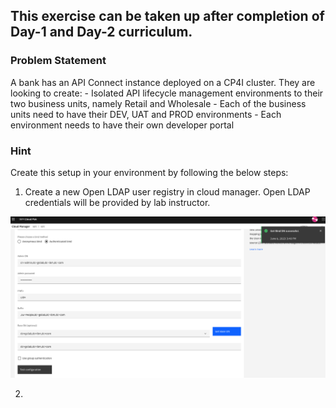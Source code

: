 ## This exercise can be taken up after completion of Day-1 and Day-2 curriculum.

### Problem Statement

A bank has an API Connect instance deployed on a CP4I cluster. They are looking to create:
       - Isolated API lifecycle management environments to their two business units, namely Retail and Wholesale
       - Each of the business units need to have their DEV, UAT and PROD environments
       - Each environment needs to have their own developer portal



### Hint
Create this setup in your environment by following the below steps:

1) Create a new Open LDAP user registry in cloud manager. Open LDAP credentials will be provided by lab instructor. 

![](images/open_ldap_config.png)

2) 
